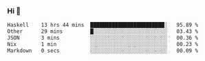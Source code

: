 ### Hi 👋

<!--START_SECTION:waka-->

```txt
Haskell    13 hrs 44 mins  ████████████████████████░   95.89 %
Other      29 mins         █░░░░░░░░░░░░░░░░░░░░░░░░   03.43 %
JSON       3 mins          ░░░░░░░░░░░░░░░░░░░░░░░░░   00.36 %
Nix        1 min           ░░░░░░░░░░░░░░░░░░░░░░░░░   00.23 %
Markdown   0 secs          ░░░░░░░░░░░░░░░░░░░░░░░░░   00.09 %
```

<!--END_SECTION:waka-->

